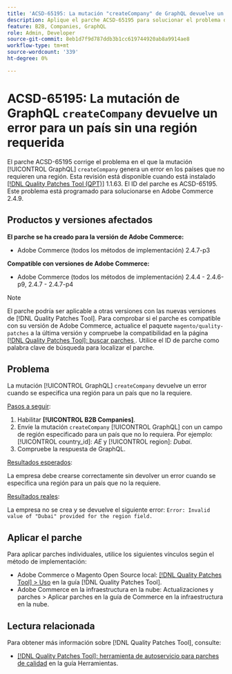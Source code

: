 ```yaml
---
title: 'ACSD-65195: La mutación "createCompany" de GraphQL devuelve un error para un país sin una región requerida'
description: Aplique el parche ACSD-65195 para solucionar el problema de Adobe Commerce en el que la mutación createCompany de GraphQL genera un error en los países que no requieren una región.
feature: B2B, Companies, GraphQL
role: Admin, Developer
source-git-commit: 8eb1d7f9d787ddb3b1cc619744920ab8a9914ae8
workflow-type: tm+mt
source-wordcount: '339'
ht-degree: 0%

---
```



# ACSD-65195: La mutación de GraphQL `createCompany` devuelve un error para un país sin una región requerida

El parche ACSD-65195 corrige el problema en el que la mutación [!UICONTROL GraphQL] `createCompany` genera un error en los países que no requieren una región. Esta revisión está disponible cuando está instalado [[!DNL Quality Patches Tool (QPT)]](/help/tools/quality-patches-tool/quality-patches-tool-to-self-serve-quality-patches.md) 1.1.63. El ID del parche es ACSD-65195. Este problema está programado para solucionarse en Adobe Commerce 2.4.9.

## Productos y versiones afectados

**El parche se ha creado para la versión de Adobe Commerce:**

* Adobe Commerce (todos los métodos de implementación) 2.4.7-p3

**Compatible con versiones de Adobe Commerce:**

* Adobe Commerce (todos los métodos de implementación) 2.4.4 - 2.4.6-p9, 2.4.7 - 2.4.7-p4

>[!NOTE]
>
>El parche podría ser aplicable a otras versiones con las nuevas versiones de [!DNL Quality Patches Tool]. Para comprobar si el parche es compatible con su versión de Adobe Commerce, actualice el paquete `magento/quality-patches` a la última versión y compruebe la compatibilidad en la página [[!DNL Quality Patches Tool]: buscar parches ](https://experienceleague.adobe.com/tools/commerce-quality-patches/index.html?lang=es). Utilice el ID de parche como palabra clave de búsqueda para localizar el parche.

## Problema

La mutación [!UICONTROL GraphQL] `createCompany` devuelve un error cuando se especifica una región para un país que no la requiere.

<u>Pasos a seguir</u>:

1. Habilitar **[!UICONTROL B2B Companies]**.
1. Envíe la mutación `createCompany` [!UICONTROL GraphQL] con un campo de región especificado para un país que no lo requiera. Por ejemplo: [!UICONTROL country_id]: *AE* y [!UICONTROL region]: *Dubai*.
1. Compruebe la respuesta de GraphQL.

<u>Resultados esperados</u>:

La empresa debe crearse correctamente sin devolver un error cuando se especifica una región para un país que no la requiere.

<u>Resultados reales</u>:

La empresa no se crea y se devuelve el siguiente error:
`Error: Invalid value of "Dubai" provided for the region field.`

## Aplicar el parche

Para aplicar parches individuales, utilice los siguientes vínculos según el método de implementación:

* Adobe Commerce o Magento Open Source local: [[!DNL Quality Patches Tool] > Uso](/help/tools/quality-patches-tool/usage.md) en la guía [!DNL Quality Patches Tool].
* Adobe Commerce en la infraestructura en la nube: Actualizaciones y parches > Aplicar parches en la guía de Commerce en la infraestructura en la nube.

## Lectura relacionada

Para obtener más información sobre [!DNL Quality Patches Tool], consulte:

* [[!DNL Quality Patches Tool]: herramienta de autoservicio para parches de calidad](/help/tools/quality-patches-tool/quality-patches-tool-to-self-serve-quality-patches.md) en la guía Herramientas.
